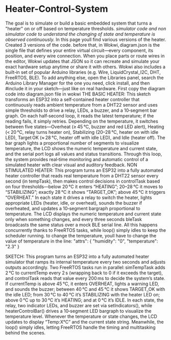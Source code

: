 # Heater-Control-System
The goal is to simulate or build a basic embedded system that turns a "heater" on or off based on temperature thresholds.
*simulator code and non simulator code to understand the changing of state and temperature is observed continuously.*
In this page youll find various versions of the heater. Created 3 versions of the code.
before that, in Wokwi, diagram.json is the single file that defines your entire virtual circuit—every component, its position, and every wire connection. When you place parts or route wires in the editor, Wokwi updates that JSON so it can recreate and simulate your exact hardware setup anytime or share it with others.
Wokwi also includes a built‑in set of popular Arduino libraries (e.g. Wire, LiquidCrystal_I2C, DHT, FreeRTOS, BLE). To add anything else, open the Libraries panel, search the Arduino Library Manager for the one you need, click install, and then #include it in your sketch—just like on real hardware.
First copy the diagram code into diagram.json file in wokwi
THE BASIC HEATER:
This sketch transforms an ESP32 into a self‐contained heater controller that continuously reads ambient temperature from a DHT22 sensor and uses simple thresholds to drive a relay, LEDs, a buzzer, and a 10‐segment bar graph. On each half‐second loop, it reads the latest temperature; if the reading fails, it simply retries. Depending on the temperature, it switches between five states—Overheat (≥ 45 °C, buzzer and red LED alert), Heating (< 20 °C, relay turns heater on), Stabilizing (20–28 °C, heater on with idle LED), Target OK (≈ 28 °C, heater off with idle LED), and Idle (heater off). The bar graph lights a proportional number of segments to visualize temperature, the LCD shows the numeric temperature and current state, and the serial port logs all values and status transitions. Through this loop, the system provides real‑time monitoring and automatic control of a simulated heater with clear visual and auditory feedback.
NON STIMULATED HEATER:
This program turns an ESP32 into a fully automated heater controller that reads real temperature from a DHT22 sensor every second (in tempTask), then makes control decisions in controlTask based on four thresholds—below 20 °C it enters “HEATING”; 20–28 °C it moves to “STABILIZING”; exactly 28 °C it shows “TARGET_OK”; above 45 °C it triggers “OVERHEAT.” In each state it drives a relay to switch the heater, lights appropriate LEDs (heater, idle, or overheat), sounds the buzzer if overheated, and updates a 10‑segment bargraph proportional to temperature. The LCD displays the numeric temperature and current state only when something changes, and every three seconds bleTask broadcasts the same status over a mock BLE serial line. All this happens concurrently thanks to FreeRTOS tasks, while loop() simply idles to keep the scheduler running. to change the temperature, youll have to change the value of temperature in the line:      "attrs": { "humidity": "0", "temperature": "2.3" } 

SKETCH:
This program turns an ESP32 into a fully automated heater simulator that ramps its internal temperature every two seconds and adjusts outputs accordingly. Two FreeRTOS tasks run in parallel: simTempTask adds 2 °C to currentTemp every 2 s (wrapping back to 0 if it exceeds the target), and controlTask reads that value every 200 ms to decide the system’s state. If currentTemp is above 45 °C, it enters OVERHEAT, lights a warning LED, and sounds the buzzer; between 40 °C and 45 °C it shows TARGET_OK with the idle LED; from 30 °C to 40 °C it’s STABILIZING with the heater LED on; above 0 °C up to 30 °C it’s HEATING; and at 0 °C it’s IDLE. In each state, the relay, two indicator LEDs, and buzzer are set via setIndicators(), while heaterControlBar() drives a 10‑segment LED bargraph to visualize the temperature level. Whenever the temperature or state changes, the LCD updates to display “Temp:X°C” and the current state string. Meanwhile, the loop() simply idles, letting FreeRTOS handle the timing and multitasking behind the scenes.
